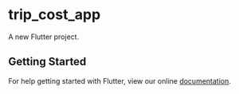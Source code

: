 # trip_cost_app

A new Flutter project.

## Getting Started

For help getting started with Flutter, view our online
[documentation](https://flutter.io/).
